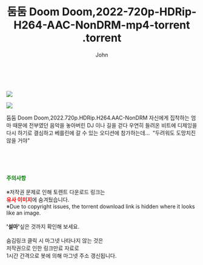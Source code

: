 ﻿---
layout: post
title:  "                   둠둠 Doom Doom,2022-720p-HDRip-H264-AAC-NonDRM-mp4-torrent                .torrent"
author: John
categories: [ 영화 ]
tags: [  ]
image: https://torrentrj57.com/uploadfile/full/3314c0afdb7699fd07543c52650ba2ad9d07f54c.jpg"/></p><p><img src="https://torrentrj57.com/uploadfile/full/7bad9da8b983c9405081d77e97ad4c94d6af7187.jpg 
description: "                   둠둠 Doom Doom,2022-720p-HDRip-H264-AAC-NonDRM-mp4-torrent                 torrent 정보 공유"
toc: true
toc_sticky: true
---

<br>
<p><img src="https://torrentrj57.com/uploadfile/full/3314c0afdb7699fd07543c52650ba2ad9d07f54c.jpg"/></p><p><img src="https://torrentrj57.com/uploadfile/full/7bad9da8b983c9405081d77e97ad4c94d6af7187.jpg"/></p>
 둠둠 Doom Doom,2022.720p.HDRip.H264.AAC-NonDRM 자신에게 집착하는 엄마 때문에 전부였던 음악을 놓아버린 DJ 이나 길을 걷다 우연히 들려온 비트에 디제잉을 다시 하기로 결심하고 베를린에 갈 수 있는 오디션에 참가하는데...  "두려워도 도망치진 않을 거야" 
    
<br><br><br>
<p data-ke-size="size16"><b><span style="color: green;">주의사항</span></b><br /><br />※저작권 문제로 인해 토렌트 다운로드 링크는<br /><b><span style="color: red;">유사 이미지</span></b>에 숨겨뒀습니다.<br />※Due to copyright issues, the torrent download link is hidden where it looks like an image.<br /><br /><b>'설마'</b>싶은 것까지 확인해 보세요.<br /><br />숨김링크 클릭 시 마그넷 나타나지 않는 것은<br />저작권으로 인한 링크만료 자료로<br />1시간 간격으로 봇에 의해 마그넷 주소 갱신됩니다.</p>
